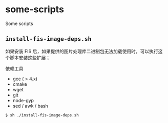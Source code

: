 # some-scripts
Some scripts

## `install-fis-image-deps.sh`

如果安装 FIS 后，如果提供的图片处理库二进制包无法加载使用时，可以执行这个脚本安装这些扩展；

依赖工具

- gcc ( > 4.x)
- cmake
- wget
- git
- node-gyp
- sed / awk / bash

```bash
$ sh ./install-fis-image-deps.sh
```
